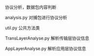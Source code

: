 协议分析，数据包内容判断

analysis.py
    对捕包进行协议分析

util.py
    公共方法类

TransLayerAnalyse.py
	解析传输层协议信息

AppLayerAnalyse.py
	解析应用层协议信息
